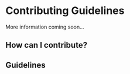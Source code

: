 # Contributing Guidelines

More information coming soon...

## How can I contribute?

## Guidelines
